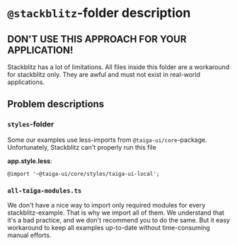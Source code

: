# `@stackblitz`-folder description

## DON'T USE THIS APPROACH FOR YOUR APPLICATION!

Stackblitz has a lot of limitations. All files inside this folder are a workaround for stackblitz only. They are awful
and must not exist in real-world applications.

## Problem descriptions

### `styles`-folder

Some our examples use less-imports from `@taiga-ui/core`-package. Unfortunately, Stackblitz can't properly run this file

**app.style.less**:

```less
@import '~@taiga-ui/core/styles/taiga-ui-local';
```

### `all-taiga-modules.ts`

We don't have a nice way to import only required modules for every stackblitz-example. That is why we import all of
them. We understand that it's a bad practice, and we don't recommend you to do the same. But it easy workaround to keep
all examples up-to-date without time-consuming manual efforts.
